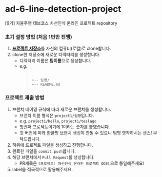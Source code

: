 # ad-6-line-detection-project
[6기] 자율주행 데브코스 차선인식 온라인 프로젝트 repository

### 초기 설정 방법 (처음 1번만 진행)

1. [**프로젝트 저장소**](https://github.com/prgrms-ad-devcourse/ad-5-linedetection-project/blob/main/README.md)를 자신의 컴퓨터(로컬)로 clone합니다.
2. clone한 저장소에 새로운 디렉터리를 생성합니다.
   - 디렉터리 이름은 **팀이름**으로 생성합니다.
   - e.g.
     > ```shell
     > .
     > +-- 팀명/
     > +-- README.md
     > ```

### 프로젝트 제출 방법

1. 브랜치 네이밍 규칙에 따라 새로운 브랜치를 생성합니다.
   - 브랜치 이름 형식은 `project1/팀명`입니다.
   - e.g. `project1/hello`, `project1/teslago`
   - 첫번째 프로젝트이기에 1이라는 숫자를 붙였습니다.
   - 깃 버전에 따라 한글명 브랜치 생성이 안될 수 있으니 팀명 영작하시는 센스! 부탁드립니다.
2. 하위에 프로젝트 파일을 생성하고 진행합니다.
3. 완료한 파일을 `commit`, `push`합니다.
4. 해당 브랜치에서 `Pull Request`를 생성합니다.
   - PR제목은 `[프로젝트] 차선인식 온라인 프로젝트 OO팀` 으로 통일해주세요!
5. label을 적극적으로 활용해주세요.
